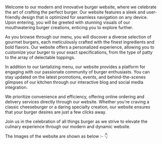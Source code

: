 Welcome to our modern and innovative burger website, where we celebrate the art of crafting the perfect burger. Our website features a sleek and user-friendly design that is optimized for seamless navigation on any device. Upon entering, you will be greeted with stunning visuals of our mouthwatering burger creations, enticing you to explore further.

As you browse through our menu, you will discover a diverse selection of gourmet burgers, each meticulously crafted with the finest ingredients and bold flavors. Our website offers a personalized experience, allowing you to customize your burger to your exact specifications, from the type of patty to the array of delectable toppings.

In addition to our tantalizing menu, our website provides a platform for engaging with our passionate community of burger enthusiasts. You can stay updated on the latest promotions, events, and behind-the-scenes glimpses of our kitchen through our interactive blog and social media integration.

We prioritize convenience and efficiency, offering online ordering and delivery services directly through our website. Whether you're craving a classic cheeseburger or a daring specialty creation, our website ensures that your burger desires are just a few clicks away.

Join us in the celebration of all things burger as we strive to elevate the culinary experience through our modern and dynamic website.

The Images of the website are shown as below :- 👇

